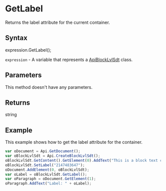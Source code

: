 # GetLabel

Returns the label attribute for the current container.

## Syntax

expression.GetLabel();

`expression` - A variable that represents a [ApiBlockLvlSdt](../ApiBlockLvlSdt.md) class.

## Parameters

This method doesn't have any parameters.

## Returns

string

## Example

This example shows how to get the label attribute for the container.

```javascript
var oDocument = Api.GetDocument();
var oBlockLvlSdt = Api.CreateBlockLvlSdt();
oBlockLvlSdt.GetContent().GetElement(0).AddText("This is a block text content control with a label set to it.");
oBlockLvlSdt.SetLabel("2147483647");
oDocument.AddElement(0, oBlockLvlSdt);
var oLabel = oBlockLvlSdt.GetLabel();
var oParagraph = oDocument.GetElement(1);
oParagraph.AddText("Label: " + oLabel);
```
